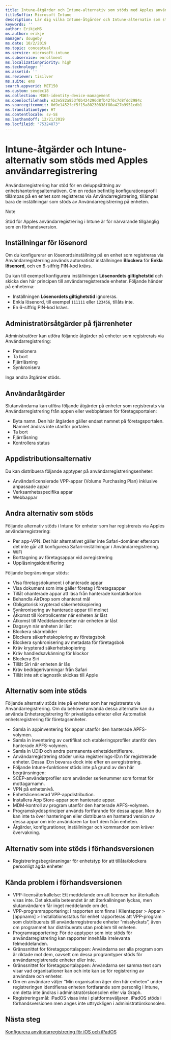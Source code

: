 ```yaml
---
title: Intune-åtgärder och Intune-alternativ som stöds med Apples användarregistrering
titleSuffix: Microsoft Intune
description: Lär dig vilka Intune-åtgärder och Intune-alternativ som stöds med Apples användarregistrering
keywords: ''
author: ErikjeMS
ms.author: erikje
manager: dougeby
ms.date: 10/2/2019
ms.topic: conceptual
ms.service: microsoft-intune
ms.subservice: enrollment
ms.localizationpriority: high
ms.technology: ''
ms.assetid: ''
ms.reviewer: tisilver
ms.suite: ems
search.appverid: MET150
ms.custom: seodec18
ms.collection: M365-identity-device-management
ms.openlocfilehash: e23e582a853f0b424296d8fb42f6c7d8fdd2984c
ms.sourcegitcommit: 0d9e1452fcf5f15a80230838f80a427b9951cdb1
ms.translationtype: HT
ms.contentlocale: sv-SE
ms.lasthandoff: 12/21/2019
ms.locfileid: "75324873"
---
```

# <a name="intune-actions-and-options-supported-with-apple-user-enrollment"></a>Intune-åtgärder och Intune-alternativ som stöds med Apples användarregistrering

Användarregistrering har stöd för en deluppsättning av enhetshanteringsalternativen. Om en redan befintlig konfigurationsprofil tillämpas på en enhet som registreras via Användarregistrering, tillämpas bara de inställningar som stöds av Användarregistrering på enheten.

> [!NOTE]
> Stöd för Apples användarregistrering i Intune är för närvarande tillgänglig som en förhandsversion.

## <a name="password-settings"></a>Inställningar för lösenord

Om du konfigurerar en lösenordsinställning på en enhet som registreras via Användarregisterring används automatiskt inställningen **Blockera** för **Enkla lösenord**, och en 6-siffrig PIN-kod krävs.

Du kan till exempel konfigurera inställningen **Lösenordets giltighetstid** och skicka den här principen till användarregistrerade enheter. Följande händer på enheterna:
- Inställningen **Lösenordets giltighetstid** ignoreras.
- Enkla lösenord, till exempel `111111` eller `123456`, tillåts inte.
- En 6-siffrig PIN-kod krävs.

## <a name="administrator-remote-device-actions-and-options"></a>Administratörsåtgärder på fjärrenheter
Administratörer kan utföra följande åtgärder på enheter som registrerats via Användarregistrering:
- Pensionera
- Ta bort
- Fjärrlåsning
- Synkronisera

Inga andra åtgärder stöds.

## <a name="end-user-actions"></a>Användaråtgärder
Slutanvändarna kan utföra följande åtgärder på enheter som registrerats via Användarregistrering från appen eller webbplatsen för företagsportalen:
- Byta namn. Den här åtgärden gäller endast namnet på företagsportalen. Namnet ändras inte utanför portalen.
- Ta bort
- Fjärrlåsning
- Kontrollera status

## <a name="app-deployment-options"></a>Appdistributionsalternativ
Du kan distribuera följande apptyper på användarregistreringsenheter:
- Användarlicensierade VPP-appar (Volume Purchasing Plan) inklusive anpassade appar
- Verksamhetsspecifika appar
- Webbappar

## <a name="other-supported-options"></a>Andra alternativ som stöds

Följande alternativ stöds i Intune för enheter som har registrerats via Apples användarregistrering:
- Per app-VPN. Det här alternativet gäller inte Safari-domäner eftersom det inte går att konfigurera Safari-inställningar i Användarregistrering.
- WiFi 
- Borttagning av företagsappar vid avregistrering
- Upplåsningsidentifiering

Följande begränsningar stöds:
- Visa företagsdokument i ohanterade appar
- Visa dokument som inte gäller företag i företagsappar
- Tillåt ohanterade appar att läsa från hanterade kontaktkonton
- Behandla AirDrop som ohanterat mål
- Obligatorisk krypterad säkerhetskopiering
- Synkronisering av hanterade appar till molnet
- Åtkomst till Kontrollcenter när enheten är låst
- Åtkomst till Meddelandecenter när enheten är låst
- Dagsvyn när enheten är låst
- Blockera skärmbilder
- Blockera säkerhetskopiering av företagsbok
- Blockera synkronisering av metadata för företagsbok
- Kräv krypterad säkerhetskopiering
- Kräv handledsavkänning för klockor
- Blockera Siri
- Tillåt Siri när enheten är lås
- Kräv bedrägerivarningar från Safari
- Tillåt inte att diagnostik skickas till Apple


## <a name="options-not-supported"></a>Alternativ som inte stöds
Följande alternativ stöds inte på enheter som har registrerats via Användarregistrering. Om du behöver använda dessa alternativ kan du använda Enhetsregistrering för privatägda enheter eller Automatisk enhetsregistrering för företagsenheter.
- Samla in appinventering för appar utanför den hanterade APFS-volymen.
- Samla in inventering av certifikat och etableringsprofiler utanför den hanterade APFS-volymen.
- Samla in UDID och andra permanenta enhetsidentifierare.
- Användarregistrering stöder unika registrerings-ID:n för registrerade enheter. Dessa ID:n bevaras dock inte efter en avregistrering.
- Följande Intune-funktioner stöds inte på grund av den här begränsningen:
- SCEP-användarprofiler som använder serienummer som format för mottagarnamn.
- VPN på enhetsnivå.
- Enhetslicensierad VPP-appdistribution.
- Installera App Store-appar som hanterade appar.
- MDM-kontroll av program utanför den hanterade APFS-volymen.
- Programskyddsprinciper används fortfarande för dessa appar. Men du kan inte ta över hanteringen eller distribuera en hanterad version av dessa appar om inte användaren tar bort dem från enheten.
- Åtgärder, konfigurationer, inställningar och kommandon som kräver övervakning. 

## <a name="options-not-supported-in-preview"></a>Alternativ som inte stöds i förhandsversionen
- Registreringsbegränsningar för enhetstyp för att tillåta/blockera personligt ägda enheter 

## <a name="known-issues-in-preview"></a>Kända problem i förhandsversionen
- VPP-licensåterkallelse: Ett meddelande om att licensen har återkallats visas inte. Det aktuella beteendet är att återkallningen lyckas, men slutanvändaren får inget meddelande om det. 
- VPP-programrapportering: I rapporten som finns i Klientappar > Appar > [appnamn] > Installationsstatus för enhet rapporteras att VPP-program som distribuerats till användarregistrerade enheter ”misslyckats”, även om programmet har distribuerats utan problem till enheten. 
- Programrapportering: För de apptyper som inte stöds för användarregistrering kan rapporter innehålla irrelevanta felmeddelanden. 
- Gränssnittet för företagsportalappen: Användarna ser alla program som är riktade mot dem, oavsett om dessa programtyper stöds för användarregistrerade enheter eller inte. 
- Gränssnittet för företagsportalappen: Användarna ser samma text som visar vad organisationer kan och inte kan se för registrering av användare och enheter.
- Om en användare väljer ”Min organisation äger den här enheten” under registreringen identifieras enheten fortfarande som personlig i Intune, om detta inte ändras i administratörskonsolen eller via Graph. 
- Registreringsmål: iPadOS visas inte i plattformsväljaren. iPadOS stöds i förhandsversionen men anges inte uttryckligen i administratörskonsolen. 


## <a name="next-steps"></a>Nästa steg

[Konfigurera användarregistrering för iOS och iPadOS](ios-user-enrollment.md)
